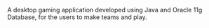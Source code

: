 A desktop gaming application developed using Java and Oracle 11g
Database, for the users to make teams and play.
